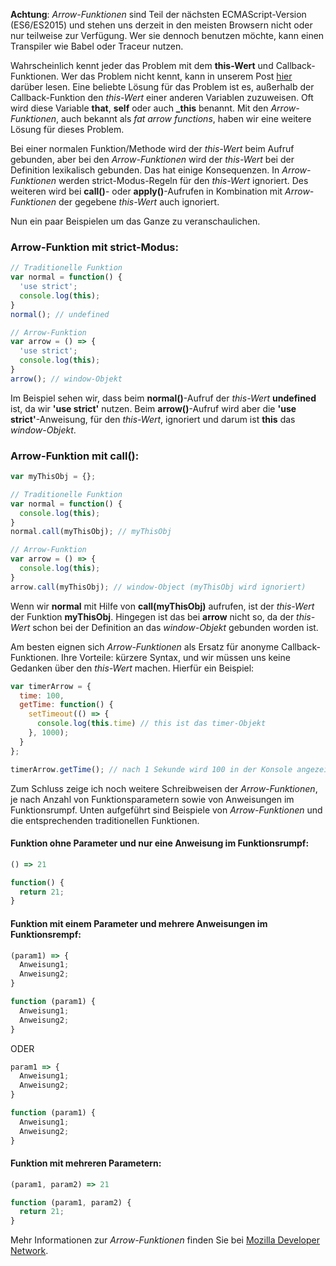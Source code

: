 __Achtung__: _Arrow-Funktionen_ sind Teil der nächsten ECMAScript-Version (ES6/ES2015) und stehen uns derzeit in den meisten Browsern nicht oder nur teilweise zur Verfügung. Wer sie dennoch benutzen möchte, kann einen Transpiler wie Babel oder Traceur nutzen.

Wahrscheinlich kennt jeder das Problem mit dem __this-Wert__ und Callback-Funktionen. Wer das Problem nicht kennt, kann in unserem Post [hier](https://jsperts.de/blog/this-binding) darüber lesen. Eine beliebte Lösung für das Problem ist es, außerhalb der Callback-Funktion den _this-Wert_ einer anderen Variablen zuzuweisen. Oft wird diese Variable __that__, __self__ oder auch __\_this__ benannt. Mit den _Arrow-Funktionen_, auch bekannt als _fat arrow functions_, haben wir eine weitere Lösung für dieses Problem.

Bei einer normalen Funktion/Methode wird der _this-Wert_ beim Aufruf gebunden, aber bei den _Arrow-Funktionen_ wird der _this-Wert_ bei der Definition lexikalisch gebunden. Das hat einige Konsequenzen. In _Arrow-Funktionen_ werden strict-Modus-Regeln für den _this-Wert_ ignoriert. Des weiteren wird bei __call()__- oder __apply()__-Aufrufen in Kombination mit _Arrow-Funktionen_ der gegebene _this-Wert_ auch ignoriert.

Nun ein paar Beispielen um das Ganze zu veranschaulichen.

### Arrow-Funktion mit strict-Modus:

```javascript
// Traditionelle Funktion
var normal = function() {
  'use strict';
  console.log(this);
}
normal(); // undefined

// Arrow-Funktion
var arrow = () => {
  'use strict';
  console.log(this);
}
arrow(); // window-Objekt
```

Im Beispiel sehen wir, dass beim __normal()__-Aufruf der _this-Wert_ __undefined__ ist, da wir __'use strict'__ nutzen. Beim __arrow()__-Aufruf wird aber die __'use strict'__-Anweisung, für den _this-Wert_, ignoriert und darum ist __this__ das _window-Objekt_.

### Arrow-Funktion mit call():

```javascript
var myThisObj = {};

// Traditionelle Funktion
var normal = function() {
  console.log(this);
}
normal.call(myThisObj); // myThisObj

// Arrow-Funktion
var arrow = () => {
  console.log(this);
}
arrow.call(myThisObj); // window-Object (myThisObj wird ignoriert)
```

Wenn wir __normal__ mit Hilfe von __call(myThisObj)__ aufrufen, ist der _this-Wert_ der Funktion __myThisObj__. Hingegen ist das bei __arrow__  nicht so, da der _this-Wert_ schon bei der Definition an das _window-Objekt_ gebunden worden ist.

Am besten eignen sich _Arrow-Funktionen_ als Ersatz für anonyme Callback-Funktionen. Ihre Vorteile: kürzere Syntax, und wir müssen uns keine Gedanken über den _this-Wert_ machen. Hierfür ein Beispiel:

```javascript
var timerArrow = {
  time: 100,
  getTime: function() {
    setTimeout(() => {
      console.log(this.time) // this ist das timer-Objekt
    }, 1000);
  }
};

timerArrow.getTime(); // nach 1 Sekunde wird 100 in der Konsole angezeigt
```

Zum Schluss zeige ich noch weitere Schreibweisen der _Arrow-Funktionen_, je nach Anzahl von Funktionsparametern sowie von Anweisungen im Funktionsrumpf. Unten aufgeführt sind Beispiele von _Arrow-Funktionen_ und die entsprechenden traditionellen Funktionen.

#### Funktion ohne Parameter und nur eine Anweisung im Funktionsrumpf:

```javascript
() => 21

function() {
  return 21;
}
```

#### Funktion mit einem Parameter und mehrere Anweisungen im Funktionsrempf:

```javascript
(param1) => {
  Anweisung1;
  Anweisung2;
}

function (param1) {
  Anweisung1;
  Anweisung2;
}
```

ODER

```javascript
param1 => {
  Anweisung1;
  Anweisung2;
}

function (param1) {
  Anweisung1;
  Anweisung2;
}
```

#### Funktion mit mehreren Parametern:

```javascript
(param1, param2) => 21

function (param1, param2) {
  return 21;
}
```

Mehr Informationen zur _Arrow-Funktionen_ finden Sie bei [Mozilla Developer Network](https://developer.mozilla.org/en-US/docs/Web/JavaScript/Reference/Functions/Arrow_functions).
